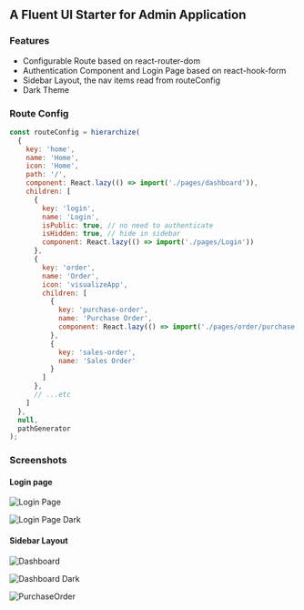 ## A Fluent UI Starter for Admin Application

### Features
* Configurable Route based on react-router-dom
* Authentication Component and Login Page based on react-hook-form
* Sidebar Layout, the nav items read from routeConfig
* Dark Theme

### Route Config
```javascript
const routeConfig = hierarchize(
  {
    key: 'home',
    name: 'Home',
    icon: 'Home',
    path: '/',
    component: React.lazy(() => import('./pages/dashboard')),
    children: [
      {
        key: 'login',
        name: 'Login',
        isPublic: true, // no need to authenticate
        isHidden: true, // hide in sidebar
        component: React.lazy(() => import('./pages/Login'))
      },
      {
        key: 'order',
        name: 'Order',
        icon: 'visualizeApp',
        children: [
          {
            key: 'purchase-order',
            name: 'Purchase Order',
            component: React.lazy(() => import('./pages/order/purchase'))
          },
          {
            key: 'sales-order',
            name: 'Sales Order'
          }
        ]
      },
      // ...etc
    ]
  },
  null,
  pathGenerator
);

```

### Screenshots


#### Login page

![Login Page](https://github.com/siminture/fluentui-starter/blob/master/screenshots/login.PNG)

![Login Page Dark](https://github.com/siminture/fluentui-starter/blob/master/screenshots/login_dark.PNG)


#### Sidebar Layout

![Dashboard](https://github.com/siminture/fluentui-starter/blob/master/screenshots/dashboard.PNG)

![Dashboard Dark](https://github.com/siminture/fluentui-starter/blob/master/screenshots/dashboard_dark.PNG)

![PurchaseOrder](https://github.com/siminture/fluentui-starter/blob/master/screenshots/purchaseOrder.PNG)
